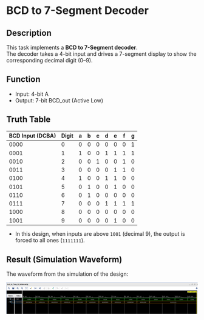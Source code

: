 # BCD to 7-Segment Decoder

## Description
This task implements a **BCD to 7-Segment decoder**.  
The decoder takes a 4-bit input and drives a 7-segment display to show the corresponding decimal digit (0–9).

## Function
- Input: 4-bit A
- Output: 7-bit BCD_out (Active Low)

## Truth Table

| BCD Input (DCBA) | Digit | a | b | c | d | e | f | g |
|------------------|-------|---|---|---|---|---|---|---|
| 0000             | 0     | 0 | 0 | 0 | 0 | 0 | 0 | 1 |
| 0001             | 1     | 1 | 0 | 0 | 1 | 1 | 1 | 1 |
| 0010             | 2     | 0 | 0 | 1 | 0 | 0 | 1 | 0 |
| 0011             | 3     | 0 | 0 | 0 | 0 | 1 | 1 | 0 |
| 0100             | 4     | 1 | 0 | 0 | 1 | 1 | 0 | 0 |
| 0101             | 5     | 0 | 1 | 0 | 0 | 1 | 0 | 0 |
| 0110             | 6     | 0 | 1 | 0 | 0 | 0 | 0 | 0 |
| 0111             | 7     | 0 | 0 | 0 | 1 | 1 | 1 | 1 |
| 1000             | 8     | 0 | 0 | 0 | 0 | 0 | 0 | 0 |
| 1001             | 9     | 0 | 0 | 0 | 0 | 1 | 0 | 0 |

- In this design, when inputs are above `1001` (decimal 9), the output is forced to all ones (`1111111`).

## Result (Simulation Waveform)

The waveform from the simulation of the design:

![Waveform](./waveforms/waveform.png)
